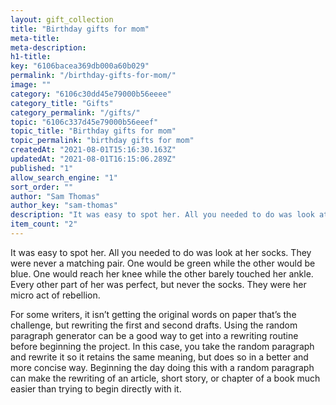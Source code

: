 ```yaml
---
layout: gift_collection
title: "Birthday gifts for mom"
meta-title: 
meta-description: 
h1-title: 
key: "6106bacea369db000a60b029"
permalink: "/birthday-gifts-for-mom/"
image: ""
category: "6106c30dd45e79000b56eeee"
category_title: "Gifts"
category_permalink: "/gifts/"
topic: "6106c337d45e79000b56eeef"
topic_title: "Birthday gifts for mom"
topic_permalink: "birthday gifts for mom"
createdAt: "2021-08-01T15:16:30.163Z"
updatedAt: "2021-08-01T16:15:06.289Z"
published: "1"
allow_search_engine: "1"
sort_order: ""
author: "Sam Thomas"
author_key: "sam-thomas"
description: "It was easy to spot her. All you needed to do was look at her socks. They were never a matching pair."
item_count: "2"
---
```


It was easy to spot her. All you needed to do was look at her socks. They were never a matching pair. One would be green while the other would be blue. One would reach her knee while the other barely touched her ankle. Every other part of her was perfect, but never the socks. They were her micro act of rebellion.

For some writers, it isn’t getting the original words on paper that’s the challenge, but rewriting the first and second drafts. Using the random paragraph generator can be a good way to get into a rewriting routine before beginning the project. In this case, you take the random paragraph and rewrite it so it retains the same meaning, but does so in a better and more concise way. Beginning the day doing this with a random paragraph can make the rewriting of an article, short story, or chapter of a book much easier than trying to begin directly with it.